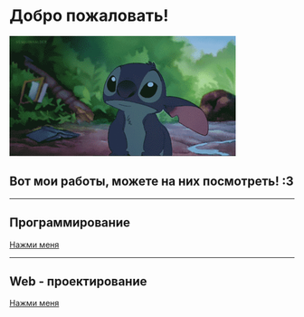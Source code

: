 # Добро пожаловать!

![Привет!](giphy.gif 'Рад тебя видеть!')

## Вот мои работы, можете на них посмотреть! :3

---

## Программирование

[Нажми меня](https://mozartarthur.github.io/Programming/ "Здесь находятся работы!")

---

## Web - проектирование

[Нажми меня](https://mozartarthur.github.io/Web/ "Здесь находятся работы!")

    

